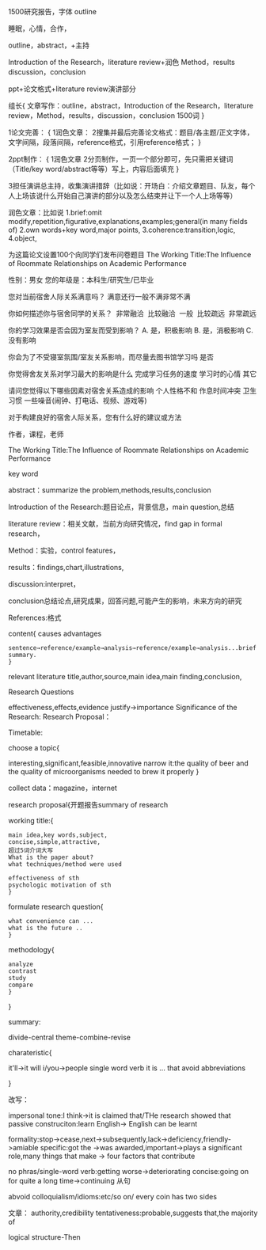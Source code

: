 
1500研究报告，字体
outline

睡眠，心情，合作，



outline，abstract，+主持

Introduction of the Research，literature review+润色
Method，results
discussion，conclusion

ppt+论文格式+literature review演讲部分


组长{
    文章写作：outline，abstract，Introduction of the Research，literature review，Method，results，discussion，conclusion
    1500词
}

1论文完善：
    {
        1润色文章：
        2搜集并最后完善论文格式：题目/各主题/正文字体，文字间隔，段落间隔，reference格式，引用reference格式；
    }

2ppt制作：
    {
        1润色文章
        2分页制作，一页一个部分即可，先只需把关键词（Title/key word/abstract等等）写上，内容后面填充
    }

3担任演讲总主持，收集演讲措辞（比如说：开场白：介绍文章题目、队友，每个人上场该说什么开始自己演讲的部分以及怎么结束并让下一个人上场等等）


润色文章：比如说
1.brief:omit modify,repetition,figurative,explanations,examples;general(in many fields of)
2.own words+key word,major points,
3.coherence:transition,logic,
4.object,



为这篇论文设置100个向同学们发布问卷题目
The Working Title:The Influence of Roommate Relationships on Academic Performance


性别：男女
您的年级是：本科生/研究生/已毕业

您对当前宿舍人际关系满意吗？
满意还行一般不满非常不满

你如何描述你与宿舍同学的关系？ 
非常融洽
 比较融洽
 一般
 比较疏远
 非常疏远


你的学习效果是否会因为室友而受到影响？
A. 是，积极影响
B. 是，消极影响
C. 没有影响

你会为了不受寝室氛围/室友关系影响，而尽量去图书馆学习吗
是否

你觉得舍友关系对学习最大的影响是什么
完成学习任务的速度
学习时的心情
其它

请问您觉得以下哪些因素对宿舍关系造成的影响
个人性格不和
作息时间冲突
卫生习惯
一些噪音(闹钟、打电话、视频、游戏等)

对于构建良好的宿舍人际关系，您有什么好的建议或方法



作者，课程，老师

The Working Title:The Influence of Roommate Relationships on Academic Performance


key word

abstract：summarize the problem,methods,results,conclusion

Introduction of the Research:题目论点，背景信息，main question,总结

literature review：相关文献，当前方向研究情况，find gap in formal research，

Method：实验，control features，

results：findings,chart,illustrations,

discussion:interpret，

conclusion总结论点,研究成果，回答问题,可能产生的影响，未来方向的研究

References:格式



content{
    causes
    advantages

    sentence→reference/example→analysis→reference/example→analysis...brief summary.
    }
relevant literature
    title,author,source,main idea,main finding,conclusion,

Research Questions

effectiveness,effects,evidence justify->importance
Significance of the Research:
Research Proposal：

Timetable:



choose a topic{

interesting,significant,feasible,innovative
narrow it:the quality of beer and the quality of microorganisms needed to brew it properly
}

collect data：magazine，internet




research proposal{开题报告summary of research

working title:{

    main idea,key words,subject,
    concise,simple,attractive,
    超过5词介词大写
    What is the paper about?
    what techniques/method were used

    effectiveness of sth
    psychologic motivation of sth
    }


formulate research question{

    what convenience can ...
    what is the future ..
    }

methodology{

    analyze
    contrast
    study
    compare
    }

}


summary:



divide-central theme-combine-revise



charateristic{

it'll->it will
i/you->people
single word verb
it is ... that
avoid abbreviations

}

改写：


impersonal tone:I think->it is claimed that/THe research showed that
passive construciton:learn English-> English can be learnt


formality:stop->cease,next->subsequently,lack->deficiency,friendly->amiable
specific:got the ->was awarded,important->plays a significant role,many things that make -> four factors that contribute

no phras/single-word verb:getting worse->deteriorating
concise:going on for quite a long time->continuing
从句

abvoid colloquialism/idioms:etc/so on/ every coin has two sides




文章：
authority,credibility
tentativeness:probable,suggests that,the majority of

logical structure-Then

